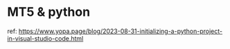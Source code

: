 # MT5 & python



ref: https://www.yopa.page/blog/2023-08-31-initializing-a-python-project-in-visual-studio-code.html